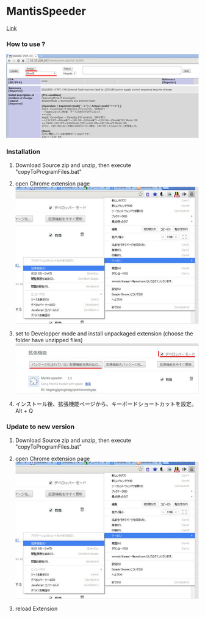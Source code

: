 MantisSpeeder
=============
[Link](http://10.10.238.207/mantis/view_all_bug_page.php)

### How to use ?
![](/readme/UseMantisSpeeder.png)

### Installation
1. Download Source zip and unzip, then execute "copyToProgramFiles.bat"

1. open Chrome extension page
![](/readme/OpenChromeExtension.png)

1. set to Developper mode and install unpackaged extension (choose the folder have unzipped files)
![](/readme/InstallUnpackagedExtension.png)

1. インストール後、拡張機能ページから、キーボードショートカットを設定。
	Alt + Q 


### Update to new version
1. Download Source zip and unzip, then execute "copyToProgramFiles.bat"

1. open Chrome extension page
![](/readme/OpenChromeExtension.png)

1. reload Extension

